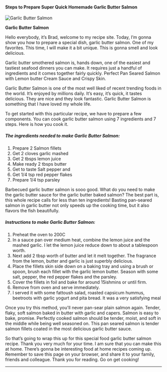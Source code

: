             

#### Steps to Prepare Super Quick Homemade Garlic Butter Salmon

![Garlic Butter Salmon](https://img-global.cpcdn.com/recipes/eee2261d169fb28f/751x532cq70/garlic-butter-salmon-recipe-main-photo.jpg)

**Garlic Butter Salmon**

Hello everybody, it’s Brad, welcome to my recipe site. Today, I’m gonna show you how to prepare a special dish, garlic butter salmon. One of my favorites. This time, I will make it a bit unique. This is gonna smell and look delicious.

Garlic butter smothered salmon is, hands down, one of the easiest and tastiest seafood dinners you can make. It requires just a handful of ingredients and it comes together fairly quickly. Perfect Pan Seared Salmon with Lemon butter Cream Sauce and Crispy Skin.

Garlic Butter Salmon is one of the most well liked of recent trending foods in the world. It’s enjoyed by millions daily. It’s easy, it’s quick, it tastes delicious. They are nice and they look fantastic. Garlic Butter Salmon is something that I have loved my whole life.

To get started with this particular recipe, we have to prepare a few components. You can cook garlic butter salmon using 7 ingredients and 7 steps. Here is how you cook it.

##### The ingredients needed to make Garlic Butter Salmon:

1.  Prepare 2 Salmon fillets
2.  Get 2 cloves garlic mashed
3.  Get 2 tbsps lemon juice
4.  Make ready 2 tbsps butter
5.  Get to taste Salt pepper and
6.  Get 1/4 tsp red pepper flakes
7.  Prepare 1/4 tsp parsley

Barbecued garlic butter salmon is sooo good. What do you need to make the garlic butter sauce for the garlic butter baked salmon? The best part is, this whole recipe calls for less than ten ingredients! Basting pan-seared salmon in garlic butter not only speeds up the cooking time, but it also flavors the fish beautifully.

##### Instructions to make Garlic Butter Salmon:

1.  Preheat the oven to 200C
2.  In a sauce pan over medium heat, combine the lemon juice and the mashed garlic. I let the lemon juice reduce down to about a tablespoon worth.
3.  Next add 2 tbsp worth of butter and let it melt together. The fragrance from the lemon, butter and garlic is just superbly delicious.
4.  Place the fillets skin side down on a baking tray and using a brush or spoon, brush each fillet with the garlic lemon butter. Season with some salt, pepper, the red pepper flakes and the parsley.
5.  Cover the fillets in foil and bake for around 15ishmins or until firm.
6.  Remove from oven and serve immediately.
7.  I served it with some fattoush salad, roasted capsicum hummus, beetroots with garlic yogurt and pita bread. It was a very satisfying meal

Once you try this method, you'll never pan-sear plain salmon again. Tender, flaky, soft salmon baked in butter with garlic and capers. Salmon is easy to bake, promise. Perfectly cooked salmon should be tender, moist, and soft in the middle while being well seasoned on. This pan seared salmon is tender salmon fillets coated in the most delicious garlic butter sauce.

So that’s going to wrap this up for this special food garlic butter salmon recipe. Thank you very much for your time. I am sure that you can make this at home. There’s gonna be interesting food at home recipes coming up. Remember to save this page on your browser, and share it to your family, friends and colleague. Thank you for reading. Go on get cooking!

* * *